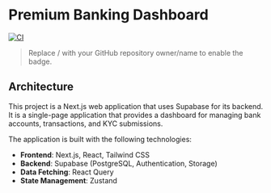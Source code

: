# Premium Banking Dashboard

[![CI](https://github.com/<OWNER>/<REPO>/actions/workflows/ci.yml/badge.svg)](https://github.com/<OWNER>/<REPO>/actions/workflows/ci.yml)

> Replace <OWNER>/<REPO> with your GitHub repository owner/name to enable the badge.

## Architecture

This project is a Next.js web application that uses Supabase for its backend. It is a single-page application that provides a dashboard for managing bank accounts, transactions, and KYC submissions.

The application is built with the following technologies:

*   **Frontend**: Next.js, React, Tailwind CSS
*   **Backend**: Supabase (PostgreSQL, Authentication, Storage)
*   **Data Fetching**: React Query
*   **State Management**: Zustand
